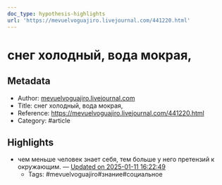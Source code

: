 ```yaml
---
doc_type: hypothesis-highlights
url: 'https://mevuelvoguajiro.livejournal.com/441220.html'
---
```

# снег холодный, вода мокрая,

## Metadata
- Author: [mevuelvoguajiro.livejournal.com]()
- Title: снег холодный, вода мокрая,
- Reference: https://mevuelvoguajiro.livejournal.com/441220.html
- Category: #article

## Highlights
- чем меньше человек знает себя, тем больше у него претензий к окружающим. — [Updated on 2025-01-11 16:22:49](https://hyp.is/J7X9CNAfEe-fNlMsZebfhg/mevuelvoguajiro.livejournal.com/441220.html)
   - Tags: #mevuelvoguajiro#знание#социальное
